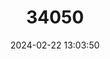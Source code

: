 ---
title: "34050"
category: "Pinus clausa"
draft: false
date: 2024-02-22 13:03:50
languages:
  English: ["Florida Spruce Pine", "Sand Pine"]
---